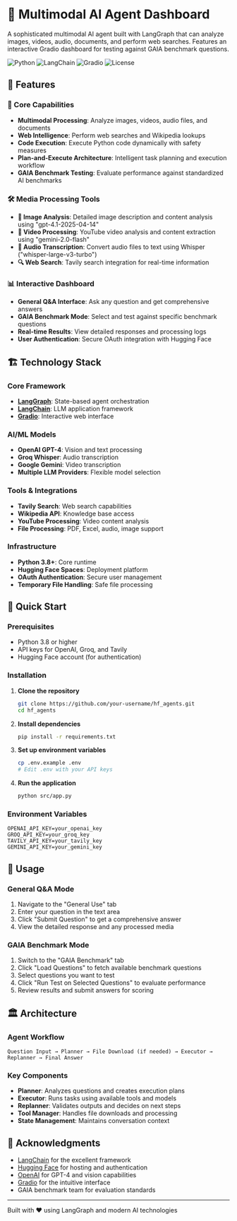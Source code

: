 # 🤖 Multimodal AI Agent Dashboard

A sophisticated multimodal AI agent built with LangGraph that can analyze images, videos, audio, documents, and perform web searches. Features an interactive Gradio dashboard for testing against GAIA benchmark questions.

![Python](https://img.shields.io/badge/Python-3.8+-blue.svg)
![LangChain](https://img.shields.io/badge/LangChain-Framework-green.svg)
![Gradio](https://img.shields.io/badge/Gradio-Dashboard-orange.svg)
![License](https://img.shields.io/badge/License-MIT-yellow.svg)

## 🌟 Features

### 🎯 Core Capabilities

- **Multimodal Processing**: Analyze images, videos, audio files, and documents
- **Web Intelligence**: Perform web searches and Wikipedia lookups
- **Code Execution**: Execute Python code dynamically with safety measures
- **Plan-and-Execute Architecture**: Intelligent task planning and execution workflow
- **GAIA Benchmark Testing**: Evaluate performance against standardized AI benchmarks

### 🛠️ Media Processing Tools

- **📸 Image Analysis**: Detailed image description and content analysis using "gpt-4.1-2025-04-14"
- **🎥 Video Processing**: YouTube video analysis and content extraction using "gemini-2.0-flash"
- **🎵 Audio Transcription**: Convert audio files to text using Whisper ("whisper-large-v3-turbo")
- **🔍 Web Search**: Tavily search integration for real-time information

### 📊 Interactive Dashboard

- **General Q&A Interface**: Ask any question and get comprehensive answers
- **GAIA Benchmark Mode**: Select and test against specific benchmark questions
- **Real-time Results**: View detailed responses and processing logs
- **User Authentication**: Secure OAuth integration with Hugging Face

## 🏗️ Technology Stack

### **Core Framework**

- **[LangGraph](https://langchain-ai.github.io/langgraph/)**: State-based agent orchestration
- **[LangChain](https://langchain.com/)**: LLM application framework
- **[Gradio](https://gradio.app/)**: Interactive web interface

### **AI/ML Models**

- **OpenAI GPT-4**: Vision and text processing
- **Groq Whisper**: Audio transcription
- **Google Gemini**: Video transcription
- **Multiple LLM Providers**: Flexible model selection

### **Tools & Integrations**

- **Tavily Search**: Web search capabilities
- **Wikipedia API**: Knowledge base access
- **YouTube Processing**: Video content analysis
- **File Processing**: PDF, Excel, audio, image support

### **Infrastructure**

- **Python 3.8+**: Core runtime
- **Hugging Face Spaces**: Deployment platform
- **OAuth Authentication**: Secure user management
- **Temporary File Handling**: Safe file processing

## 🚀 Quick Start

### Prerequisites

- Python 3.8 or higher
- API keys for OpenAI, Groq, and Tavily
- Hugging Face account (for authentication)

### Installation

1. **Clone the repository**

   ```bash
   git clone https://github.com/your-username/hf_agents.git
   cd hf_agents
   ```

2. **Install dependencies**

   ```bash
   pip install -r requirements.txt
   ```

3. **Set up environment variables**

   ```bash
   cp .env.example .env
   # Edit .env with your API keys
   ```

4. **Run the application**
   ```bash
   python src/app.py
   ```

### Environment Variables

```env
OPENAI_API_KEY=your_openai_key
GROQ_API_KEY=your_groq_key
TAVILY_API_KEY=your_tavily_key
GEMINI_API_KEY=your_gemini_key
```

## 🔧 Usage

### General Q&A Mode

1. Navigate to the "General Use" tab
2. Enter your question in the text area
3. Click "Submit Question" to get a comprehensive answer
4. View the detailed response and any processed media

### GAIA Benchmark Mode

1. Switch to the "GAIA Benchmark" tab
2. Click "Load Questions" to fetch available benchmark questions
3. Select questions you want to test
4. Click "Run Test on Selected Questions" to evaluate performance
5. Review results and submit answers for scoring

## 🏛️ Architecture

### Agent Workflow

```
Question Input → Planner → File Download (if needed) → Executor → Replanner → Final Answer
```

### Key Components

- **Planner**: Analyzes questions and creates execution plans
- **Executor**: Runs tasks using available tools and models
- **Replanner**: Validates outputs and decides on next steps
- **Tool Manager**: Handles file downloads and processing
- **State Management**: Maintains conversation context

## 🙏 Acknowledgments

- [LangChain](https://langchain.com/) for the excellent framework
- [Hugging Face](https://huggingface.co/) for hosting and authentication
- [OpenAI](https://openai.com/) for GPT-4 and vision capabilities
- [Gradio](https://gradio.app/) for the intuitive interface
- GAIA benchmark team for evaluation standards

---

Built with ❤️ using LangGraph and modern AI technologies
